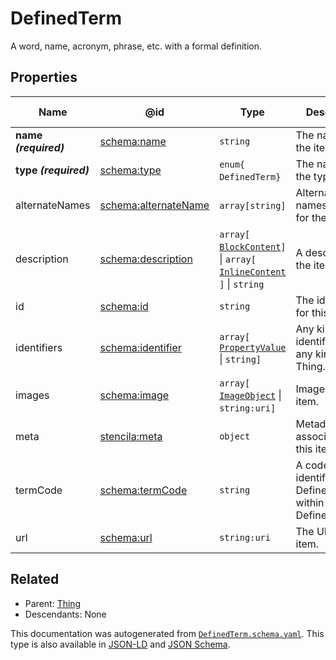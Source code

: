 # DefinedTerm

A word, name, acronym, phrase, etc. with a formal definition.

## Properties

| Name                  | @id                                                      | Type                                                                                                         | Description                                                     | Inherited from               |
| --------------------- | -------------------------------------------------------- | ------------------------------------------------------------------------------------------------------------ | --------------------------------------------------------------- | ---------------------------- |
| **name _(required)_** | [schema:name](https://schema.org/name)                   | `string`                                                                                                     | The name of the item.                                           | [Thing](./Thing)             |
| **type _(required)_** | [schema:type](https://schema.org/type)                   | `enum{`​`DefinedTerm`​`}`                                                                                    | The name of the type.                                           | [Entity](./Entity)           |
| alternateNames        | [schema:alternateName](https://schema.org/alternateName) | `array[`​`string`​`]`                                                                                        | Alternate names (aliases) for the item.                         | [Thing](./Thing)             |
| description           | [schema:description](https://schema.org/description)     | `array[`​[`BlockContent`](./BlockContent)​`]` \| `array[`​[`InlineContent`](./InlineContent)​`]` \| `string` | A description of the item.                                      | [Thing](./Thing)             |
| id                    | [schema:id](https://schema.org/id)                       | `string`                                                                                                     | The identifier for this item.                                   | [Entity](./Entity)           |
| identifiers           | [schema:identifier](https://schema.org/identifier)       | `array[`​[`PropertyValue`](./PropertyValue) \| `string`​`]`                                                  | Any kind of identifier for any kind of Thing.                   | [Thing](./Thing)             |
| images                | [schema:image](https://schema.org/image)                 | `array[`​[`ImageObject`](./ImageObject) \| `string:uri`​`]`                                                  | Images of the item.                                             | [Thing](./Thing)             |
| meta                  | [stencila:meta](https://schema.stenci.la/meta.jsonld)    | `object`                                                                                                     | Metadata associated with this item.                             | [Entity](./Entity)           |
| termCode              | [schema:termCode](https://schema.org/termCode)           | `string`                                                                                                     | A code that identifies this DefinedTerm within a DefinedTermSet | [DefinedTerm](./DefinedTerm) |
| url                   | [schema:url](https://schema.org/url)                     | `string:uri`                                                                                                 | The URL of the item.                                            | [Thing](./Thing)             |

## Related

-   Parent: [Thing](./Thing)
-   Descendants: None

 This documentation was autogenerated from [`DefinedTerm.schema.yaml`](https://github.com/stencila/schema/blob/master/schema/DefinedTerm.schema.yaml). This type is also available in [JSON-LD](https://schema.org/DefinedTerm) and [JSON Schema](https://schema.stenci.la/DefinedTerm.schema.json).
